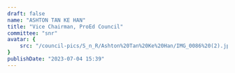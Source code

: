 ```yaml
---
draft: false
name: "ASHTON TAN KE HAN"
title: "Vice Chairman, ProEd Council"
committee: "snr"
avatar: {
    src: "/council-pics/S_n_R/Ashton%20Tan%20Ke%20Han/IMG_0086%20(2).jpg",
}
publishDate: "2023-07-04 15:39"
---
```

